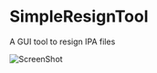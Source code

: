 SimpleResignTool
================

A GUI tool to resign IPA files

![ScreenShot](https://raw.github.com/EthanolWu/SimpleResignTool/master/image.png)
